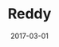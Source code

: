 ---
title: Reddy 
articlename: >-
  Patient and Partner Feedback Reports to Improve Statin Medication Adherence: A Randomized Control Trial
date: 2017-03-01
summary: >-
  Simple nudges such as reminders and feedback reports to either a patient or a partner may facilitate improved medication adherence.
authors: >-
  Ashok Reddy, Tiffany L. Huseman, Anne Canamucio, Steven C. Marcus, David A. AschK, evin Volpp, Judith A. Long
source: 'https://link.springer.com/article/10.1007%2Fs11606-016-3858-0'
journal: J Gen Intern Med
---